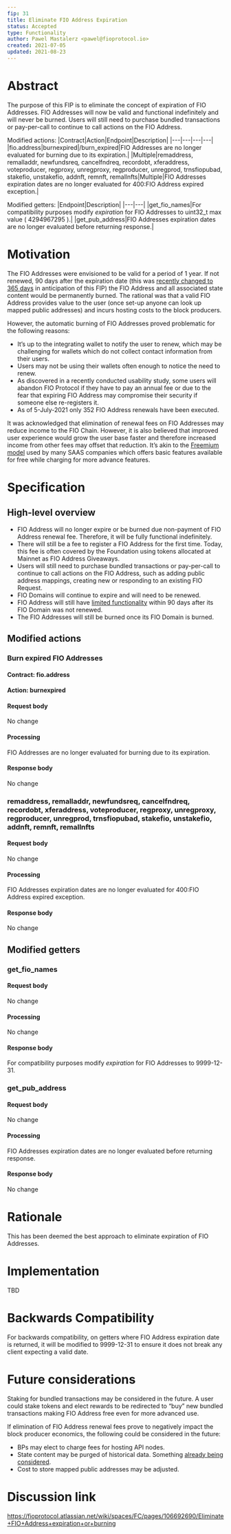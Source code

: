 ```yaml
---
fip: 31
title: Eliminate FIO Address Expiration
status: Accepted
type: Functionality
author: Pawel Mastalerz <pawel@fioprotocol.io>
created: 2021-07-05
updated: 2021-08-23
---
```


# Abstract
The purpose of this FIP is to eliminate the concept of expiration of FIO Addresses. FIO Addresses will now be valid and functional indefinitely and will never be burned. Users will still need to purchase bundled transactions or pay-per-call to continue to call actions on the FIO Address.

Modified actions:
|Contract|Action|Endpoint|Description|
|---|---|---|---|
|fio.address|burnexpired|/burn_expired|FIO Addresses are no longer evaluated for burning due to its expiration.|
|Multiple|remaddress, remalladdr, newfundsreq, cancelfndreq, recordobt, xferaddress, voteproducer, regproxy, unregproxy, regproducer, unregprod, trnsfiopubad, stakefio, unstakefio, addnft, remnft, remallnfts|Multiple|FIO Addresses expiration dates are no longer evaluated for 400:FIO Address expired exception.|

Modified getters:
|Endpoint|Description|
|---|---|
|get_fio_names|For compatibility purposes modify _expiration_ for FIO Addresses to uint32_t max value ( 4294967295 ).|
|get_pub_address|FIO Addresses expiration dates are no longer evaluated before returning response.|

# Motivation
The FIO Addresses were envisioned to be valid for a period of 1 year. If not renewed, 90 days after the expiration date (this was [recently changed to 365 days](https://github.com/fioprotocol/fips/blob/master/fip-0029.md) in anticipation of this FIP) the FIO Address and all associated state content would be permanently burned. The rational was that a valid FIO Address provides value to the user (once set-up anyone can look up mapped public addresses) and incurs hosting costs to the block producers.

However, the automatic burning of FIO Addresses proved problematic for the following reasons:
* It’s up to the integrating wallet to notify the user to renew, which may be challenging for wallets which do not collect contact information from their users.
* Users may not be using their wallets often enough to notice the need to renew.
* As discovered in a recently conducted usability study, some users will abandon FIO Protocol if they have to pay an annual fee or due to the fear that expiring FIO Address may compromise their security if someone else re-registers it.
* As of 5-July-2021 only 352 FIO Address renewals have been executed.

It was acknowledged that elimination of renewal fees on FIO Addresses may reduce income to the FIO Chain. However, it is also believed that improved user experience would grow the user base faster and therefore increased income from other fees may offset that reduction. It’s akin to the [Freemium model](https://en.wikipedia.org/wiki/Freemium) used by many SAAS companies which offers basic features available for free while charging for more advance features.

# Specification
## High-level overview
* FIO Address will no longer expire or be burned due non-payment of FIO Address renewal fee. Therefore, it will be fully functional indefinitely.
* There will still be a fee to register a FIO Address for the first time. Today, this fee is often covered by the Foundation using tokens allocated at Mainnet as FIO Address Giveaways.
* Users will still need to purchase bundled transactions or pay-per-call to continue to call actions on the FIO Address, such as adding public address mappings, creating new or responding to an existing FIO Request.
* FIO Domains will continue to expire and will need to be renewed.
* FIO Address will still have [limited functionality](https://kb.fioprotocol.io/fio-protocol/fio-addresses/domain-address-expiry#fio-domain) within 90 days after its FIO Domain was not renewed.
* The FIO Addresses will still be burned once its FIO Domain is burned.

## Modified actions
### Burn expired FIO Addresses
#### Contract: fio.address
#### Action: burnexpired
#### Request body
No change
#### Processing
FIO Addresses are no longer evaluated for burning due to its expiration.
#### Response body
No change

### remaddress, remalladdr, newfundsreq, cancelfndreq, recordobt, xferaddress, voteproducer, regproxy, unregproxy, regproducer, unregprod, trnsfiopubad, stakefio, unstakefio, addnft, remnft, remallnfts
#### Request body
No change
#### Processing
FIO Addresses expiration dates are no longer evaluated for 400:FIO Address expired exception.
#### Response body
No change

## Modified getters
### get_fio_names
#### Request body
No change
#### Processing
No change
#### Response body
For compatibility purposes modify _expiration_ for FIO Addresses to 9999-12-31.

### get_pub_address
#### Request body
No change
#### Processing
FIO Addresses expiration dates are no longer evaluated before returning response.
#### Response body
No change

# Rationale
This has been deemed the best approach to eliminate expiration of FIO Addresses.

# Implementation
TBD

# Backwards Compatibility
For backwards compatibility, on getters where FIO Address expiration date is returned, it will be modified to 9999-12-31 to ensure it does not break any client expecting a valid date.

# Future considerations
Staking for bundled transactions may be considered in the future. A user could stake tokens and elect rewards to be redirected to “buy” new bundled transactions making FIO Address free even for more advanced use.

If elimination of FIO Address renewal fees prove to negatively impact the block producer economics, the following could be considered in the future:
* BPs may elect to charge fees for hosting API nodes.
* State content may be purged of historical data. Something [already being considered](https://fioprotocol.atlassian.net/browse/WP-119).
* Cost to store mapped public addresses may be adjusted.
  
# Discussion link
https://fioprotocol.atlassian.net/wiki/spaces/FC/pages/106692690/Eliminate+FIO+Address+expiration+or+burning
